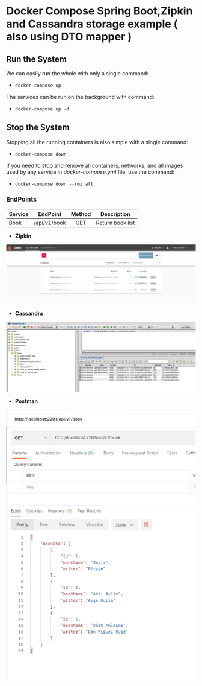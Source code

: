 # Docker Compose Spring Boot,Zipkin and Cassandra storage example ( also using DTO mapper )

## Run the System
We can easily run the whole with only a single command:

* `docker-compose up`

The services can be run on the background with command:

* `docker-compose up -d`


## Stop the System
Stopping all the running containers is also simple with a single command:

* `docker-compose down`


If you need to stop and remove all containers, networks, and all images used by any service in <em>docker-compose.yml</em> file, use the command:

* `docker-compose down --rmi all`

### EndPoints ###

| Service       | EndPoint                      | Method | Description                                      |
| ------------- | ----------------------------- | :-----:| ------------------------------------------------ |
| Book          | /api/v1/book    				| GET    | Return book list             	                |

- **Zipkin**

![Zipkin](https://github.com/tugayesilyurt/spring-zipkin-cassandra/blob/main/assets/zipkin.PNG)

- **Cassandra**

![Postman](https://github.com/tugayesilyurt/spring-zipkin-cassandra/blob/main/assets/cassandra.PNG)
	
- **Postman**

![Postman](https://github.com/tugayesilyurt/spring-zipkin-cassandra/blob/main/assets/postman.PNG)